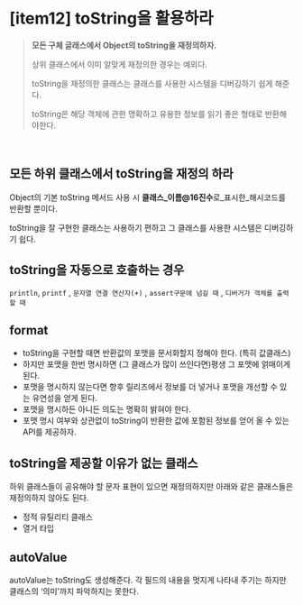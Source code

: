 
# [item12] toString을 활용하라

> **모든 구체 글래스에서 Object의 toString을 재정의하자.**
> 
> 
> 상위 클래스에서 이미 알맞게 재정의한 경우는 예외다. 
> 
> toString을 재정의한 클래스는 클래스를 사용한 시스템을 디버깅하기 쉽게 해준다. 
> 
> toString은 해당 객체에 관한 명확하고 유용한 정보를 읽기 좋은 형태로 반환해야한다.


<br>

## 모든 하위 클래스에서 toString을 재정의 하라

Object의 기본 toString 메서드 사용 시 **클래스_이름@16진수**로_표시한_해시코드를 반환할 뿐이다.

toString을 잘 구현한 클래스는 사용하기 편하고 그 클래스를 사용한 시스템은 디버깅하기 쉽다.


## **toString을 자동으로 호출하는 경우**

 `println`, `printf` ,  `문자열 연결 연산자(+)` , `assert구문에 넘길 때` , `디버거가 객체를 출력할 때`


## format

- toString을 구현할 때면 반환값의 포맷을 문서화할지 정해야 한다. (특히 값클래스)
- 하지만 포맷을 한번 명시하면 (그 클래스가 많이 쓰인다면)평생 그 포맷에 얽매이게 된다.
- 포맷을 명시하지 않는다면 향후 릴리즈에서 정보를 더 넣거나 포맷을 개선할 수 있는 유연성을 얻게 된다.
- 포맷을 명시하든 아니든 의도는 명확히 밝혀야 한다.
- 포맷 명시 여부와 상관없이 toString이 반환한 값에 포함된 정보를 얻어 올 수 있는 API를 제공하자.


## **toString을 제공할 이유가 없는 클래스**

하위 클래스들이 공유해야 할 문자 표현이 있으면 재정의하지만 아래와 같은 클래스들은 재정의하지 않아도 된다.

- 정적 유틸리티 클래스
- 열거 타입

## **autoValue**

autoValue는 toString도 생성해준다. 각 필드의 내용을 멋지게 나타내 주기는 하지만 클래스의 ‘의미’까지 파악하지는 못한다.
